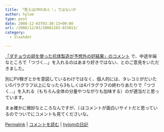 ```yaml
---
title: 「答えはCMのあと！」ではないが
author: hylom
type: post
date: 2008-12-03T03:30:13+00:00
url: /2008/12/03/20081203-033013/
category:
  - Slashdot

---
```

  [「ダチョウの卵を使った抗体製造が予想外の好結果」のコメント][1] で、中途半端なところで「つづく&#8230;」を入れるのはあまり好きではない、とのご意見をいただきました。

別にPV稼ぎとかを意図しているわけではなく、個人的には、タレコミがだいたい5パラグラフ以上になったら3もしくは4パラグラフの終わりあたりで「つづく&#8230;」を入れる（もちろん全体の分量やつながりも加味する）のが適当だと思っています。

まぁ確かに微妙なところなんですが、/.はコメントが面白いサイトだと思っているのでついでにコメントも見てくださいな。

  [Permalink][2] |   [コメントを読む][3] |   [hylomの日記][4]

 [1]: http://slashdot.jp/science/comments.pl?sid=429170&cid=1466001
 [2]: http://slashdot.jp/~hylom/journal/460191
 [3]: http://slashdot.jp/~hylom/journal/460191#acomments
 [4]: http://slashdot.jp/~hylom/journal/
